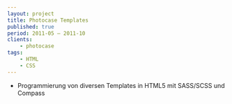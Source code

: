 ```yaml
---
layout: project
title: Photocase Templates
published: true
period: 2011-05 – 2011-10
clients:
    - photocase
tags:
    - HTML
    - CSS
---
```

- Programmierung von diversen Templates in HTML5 mit SASS/SCSS und Compass
